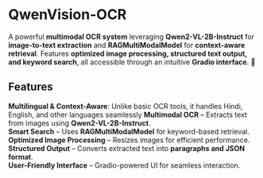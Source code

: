 # QwenVision-OCR

A powerful **multimodal OCR system** leveraging **Qwen2-VL-2B-Instruct** for **image-to-text extraction** and **RAGMultiModalModel** for **context-aware retrieval**. Features **optimized image processing, structured text output, and keyword search**, all accessible through an intuitive **Gradio interface**. 🚀  

## Features
**Multilingual & Context-Aware**: Unlike basic OCR tools, it handles Hindi, English, and other languages seamlessly
**Multimodal OCR** – Extracts text from images using **Qwen2-VL-2B-Instruct**.  
**Smart Search** – Uses **RAGMultiModalModel** for keyword-based retrieval.  
**Optimized Image Processing** – Resizes images for efficient performance.  
**Structured Output** – Converts extracted text into **paragraphs and JSON format**.  
**User-Friendly Interface** – Gradio-powered UI for seamless interaction.  
